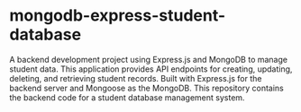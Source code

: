 # mongodb-express-student-database
A backend development project using Express.js and MongoDB to manage student data. This application provides API endpoints for creating, updating, deleting, and retrieving student records. Built with Express.js for the backend server and Mongoose as the MongoDB. This repository contains the backend code for a student database management system.
